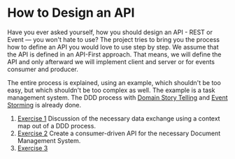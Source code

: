 # How to Design an API

Have you ever asked yourself, how you should design an API - REST or Event — you won't hate to use?
The project tries to bring you the process how to define an API you would love to use step by step.
We assume that the API is defined in an API-First approach. That means, we will define the API and only afterward we
will implement client and server or for events consumer and producer.

The entire process is explained, using an example, which shouldn't be too easy, but which shouldn't be too complex
as well.
The example is a task management system. The DDD process with 
[Domain Story Telling](https://miro.com/app/board/uXjVNX-5o1M=/?moveToWidget=3458764567631790957&cot=14) 
and [Event Storming](https://miro.com/app/board/uXjVNX-5o1M=/?moveToWidget=3458764567635760342&cot=14) is already done. 


1. [Exercise 1](./Exercise%201/README.md)
Discussion of the necessary data exchange using a context map out of a DDD process.
2. [Exercise 2](./Exercise%202/README.md)
Create a consumer-driven API for the necessary Document Management System.
3. [Exercise 3](./Exercise%203/README.md)